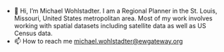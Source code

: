 - 👋 Hi, I’m Michael Wohlstadter.  I am a Regional Planner in the St. Louis, Missouri, United States metropolitan area.  Most of my work involves working with spatial datasets including satellite data as well as US Census data.
- 📫 How to reach me michael.wohlstadter@ewgateway.org

<!---
WohlstadterEWG/WohlstadterEWG is a ✨ special ✨ repository because its `README.md` (this file) appears on your GitHub profile.
You can click the Preview link to take a look at your changes.
--->
